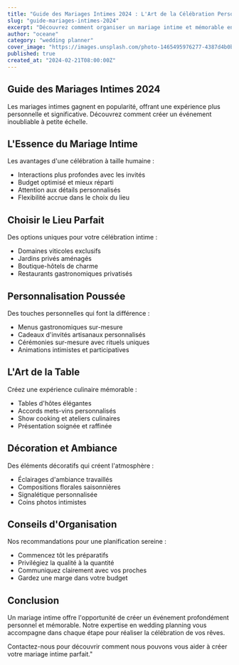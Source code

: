 ```yaml
---
title: "Guide des Mariages Intimes 2024 : L'Art de la Célébration Personnalisée"
slug: "guide-mariages-intimes-2024"
excerpt: "Découvrez comment organiser un mariage intime et mémorable en 2024. Des conseils d'experts pour créer une célébration unique qui reflète votre personnalité, avec un budget maîtrisé."
author: "oceane"
category: "wedding planner"
cover_image: "https://images.unsplash.com/photo-1465495976277-4387d4b0b4c6?ixlib=rb-4.0.3&ixid=MnwxMjA3fDB8MHxwaG90by1wYWdlfHx8fGVufDB8fHx8&auto=format&fit=crop&w=1470&q=80"
published: true
created_at: "2024-02-21T08:00:00Z"
---
```


## Guide des Mariages Intimes 2024

Les mariages intimes gagnent en popularité, offrant une expérience plus personnelle et significative. Découvrez comment créer un événement inoubliable à petite échelle.

## L'Essence du Mariage Intime

Les avantages d'une célébration à taille humaine :

- Interactions plus profondes avec les invités
- Budget optimisé et mieux réparti
- Attention aux détails personnalisés
- Flexibilité accrue dans le choix du lieu

## Choisir le Lieu Parfait

Des options uniques pour votre célébration intime :

- Domaines viticoles exclusifs
- Jardins privés aménagés
- Boutique-hôtels de charme
- Restaurants gastronomiques privatisés

## Personnalisation Poussée

Des touches personnelles qui font la différence :

- Menus gastronomiques sur-mesure
- Cadeaux d'invités artisanaux personnalisés
- Cérémonies sur-mesure avec rituels uniques
- Animations intimistes et participatives

## L'Art de la Table

Créez une expérience culinaire mémorable :

- Tables d'hôtes élégantes
- Accords mets-vins personnalisés
- Show cooking et ateliers culinaires
- Présentation soignée et raffinée

## Décoration et Ambiance

Des éléments décoratifs qui créent l'atmosphère :

- Éclairages d'ambiance travaillés
- Compositions florales saisonnières
- Signalétique personnalisée
- Coins photos intimistes

## Conseils d'Organisation

Nos recommandations pour une planification sereine :

- Commencez tôt les préparatifs
- Privilégiez la qualité à la quantité
- Communiquez clairement avec vos proches
- Gardez une marge dans votre budget

## Conclusion

Un mariage intime offre l'opportunité de créer un événement profondément personnel et mémorable. Notre expertise en wedding planning vous accompagne dans chaque étape pour réaliser la célébration de vos rêves.

Contactez-nous pour découvrir comment nous pouvons vous aider à créer votre mariage intime parfait."
